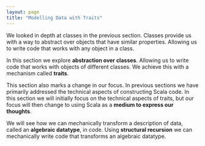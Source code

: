 ```yaml
---
layout: page
title: "Modelling Data with Traits"
---
```


We looked in depth at classes in the previous section. Classes provide us with a way to abstract over objects that have similar properties. Allowing us to write code that works with any object in a class.

In this section we explore **abstraction over classes**. Allowing us to write code that works with objects of different classes. We achieve this with a mechanism called **traits**.

This section also marks a change in our focus. In previous sections we have primarily addressed the technical aspects of constructing Scala code. In this section we will initially focus on the technical aspects of traits, but our focus will then change to using Scala as a **medium to express our thoughts**.

We will see how we can mechanically transform a description of data, called an **algebraic datatype**, in code. Using **structural recursion** we can mechanically write code that transforms an algebraic datatype.
